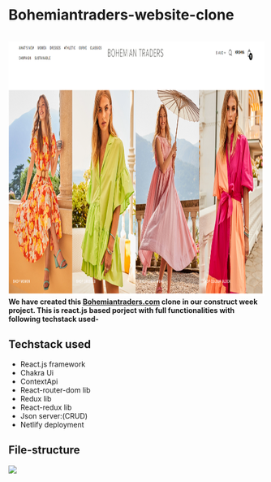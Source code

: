 # Bohemiantraders-website-clone

<br/>
<img  src="public\site.PNG" height="500px" width="1000px" />
<br/>
<b>We have created this <a href="https://bohemiantraders.com/">Bohemiantraders.com</a> clone in our construct week project.
This is react.js based porject with full functionalities with following techstack used-</b>

## Techstack used

  - React.js framework
  - Chakra Ui 
  - ContextApi
  - React-router-dom lib
  - Redux lib
  - React-redux lib
  - Json server:(CRUD)
  - Netlify deployment


## File-structure
<img  src="https://github.com/krishnachaturvedi1901/Bohemiantraders-website-clone/blob/main/public/filestructure.PNG?raw=true" height="auto" width="auto" />
